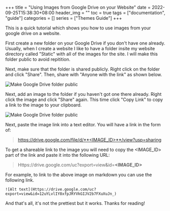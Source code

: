 +++
title = "Using Images from Google Drive on your Website"
date = 2022-09-25T15:38:30+08:00
header_img = ""
toc = true
tags = ["documentation", "guide"]
categories = []
series = ["Themes Guide"]
+++


This is a quick tutorial which shows you how to use images from your google drive on a website.

First create a new folder on your Google Drive if you don't have one already. Usually, when I create a website I like to have a folder insite my website directory called "Static" with all of the images for the site. I will make this folder public to avoid repitition. 

Next, make sure that the folder is shared publicly. Right click on the folder and click "Share". Then, share with "Anyone with the link" as shown below.

![Make Google Drive folder public](Https://drive.google.com/uc?export=view&id=12qUMZIW3rTFGs_LYkRo0dGEioGnfEvbS)

Next, add an image to the folder if you haven't got one there already. Right click the image and click "Share" again. This time click "Copy Link" to copy a link to the image to your clipboard.

![Make Google Drive folder public](Https://drive.google.com/uc?export=view&id=12uYLvlIY8xfpJRYVkGIJV2b7FXuXuJn_)

Next, paste the image link into a text editor. You will have a link in the form of:

> https://drive.google.com/file/d/**<IMAGE_ID>**/view?usp=sharing

To get a shareable link to the image you will need to copy the <IMAGE_ID> part of the link and paste it into the following URL:

> Https://drive.google.com/uc?export=view&id=**<IMAGE_ID>**

For example, to link to the above image on markdown you can use the following link. 

    ![Alt text](Https://drive.google.com/uc?export=view&id=12uYLvlIY8xfpJRYVkGIJV2b7FXuXuJn_)

And that's all, it's not the prettiest but it works. Thanks for reading!